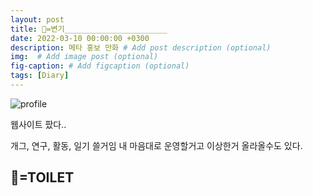```yaml
---
layout: post
title: 🚽=변기_______________________
date: 2022-03-10 00:00:00 +0300
description: 메타 홍보 만화 # Add post description (optional)
img:  # Add image post (optional)
fig-caption: # Add figcaption (optional)
tags: [Diary] 
---
```



![profile]({{site.baseurl}}/assets/img/profile.jpg)

웹사이트 팠다..

개그, 연구, 활동, 일기 쓸거임
내 마음대로 운영할거고 이상한거 올라올수도 있다.

## 🚽=TOILET